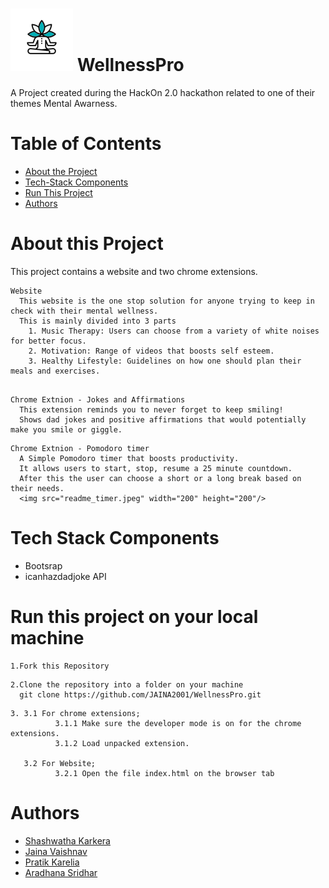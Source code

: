  # <img src="logo.png" width="100" height="100"/> WellnessPro
  
A Project created during the HackOn 2.0 hackathon related to one of their themes Mental Awarness.

# Table of Contents
- [About the Project](#about-this-project)
- [Tech-Stack Components](#tech-stack-components)
- [Run This Project](#run-this-project-on-your-local-machine)
- [Authors](#authors)

# About this Project
This project contains a website and two chrome extensions.
```
Website
  This website is the one stop solution for anyone trying to keep in check with their mental wellness.
  This is mainly divided into 3 parts
    1. Music Therapy: Users can choose from a variety of white noises for better focus.
    2. Motivation: Range of videos that boosts self esteem.
    3. Healthy Lifestyle: Guidelines on how one should plan their meals and exercises.
  
```
```
Chrome Extnion - Jokes and Affirmations
  This extension reminds you to never forget to keep smiling! 
  Shows dad jokes and positive affirmations that would potentially make you smile or giggle.

```
```
Chrome Extnion - Pomodoro timer 
  A Simple Pomodoro timer that boosts productivity.
  It allows users to start, stop, resume a 25 minute countdown. 
  After this the user can choose a short or a long break based on their needs.
  <img src="readme_timer.jpeg" width="200" height="200"/>
```
# Tech Stack Components
 * Bootsrap
 * icanhazdadjoke API
# Run this project on your local machine
```
1.Fork this Repository
```
```
2.Clone the repository into a folder on your machine
  git clone https://github.com/JAINA2001/WellnessPro.git
```
```
3. 3.1 For chrome extensions;
          3.1.1 Make sure the developer mode is on for the chrome extensions.
          3.1.2 Load unpacked extension.

   3.2 For Website;
          3.2.1 Open the file index.html on the browser tab 
```
# Authors
- [Shashwatha Karkera](https://github.com/shashwatha411)
- [Jaina Vaishnav](https://github.com/JAINA2001)
- [Pratik Karelia](https://github.com/pratikkarelia25)
- [Aradhana Sridhar](https://github.com/AraSridhar)

